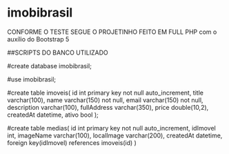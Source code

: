 # imobibrasil

CONFORME O TESTE SEGUE O PROJETINHO FEITO EM FULL PHP com o auxílio do Bootstrap 5

##SCRIPTS DO BANCO UTILIZADO

#create database imobibrasil;

#use imobibrasil;

#create table imoveis( id int primary key not null auto_increment, title varchar(100), name varchar(150) not null, email varchar(150) not null, description varchar(100), fullAddress varchar(350), price double(10,2), createdAt datetime, ativo bool );

#create table medias( id int primary key not null auto_increment, idImovel int,
imageName varchar(100), localImage varchar(200), createdAt datetime, foreign key(idImovel) references imoveis(id) )
